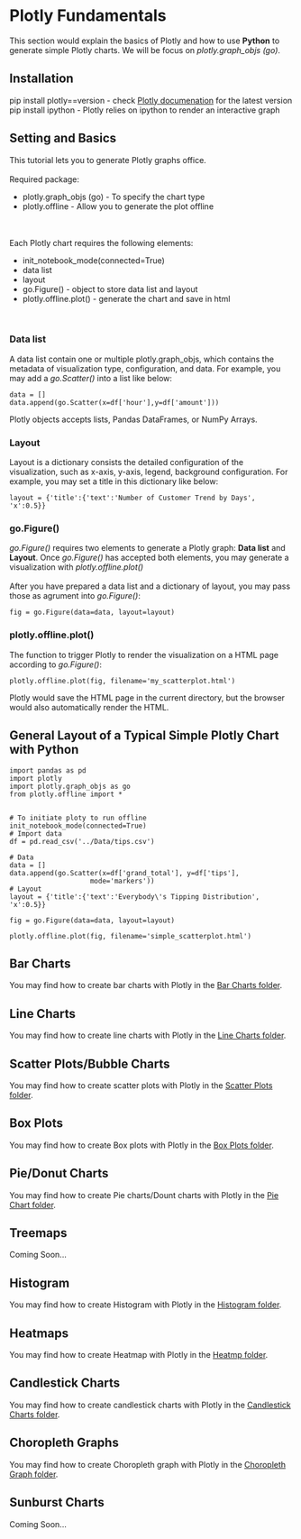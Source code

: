 # Plotly Fundamentals
This section would explain the basics of Plotly and how to use <b>Python</b> to generate simple Plotly charts. We will be focus on <i>plotly.graph_objs (go)</i>.

## Installation
pip install plotly==version - check <a href="https://plotly.com/python/getting-started/">Plotly documenation</a> for the latest version
<br>
pip install ipython - Plotly relies on ipython to render an interactive graph
<br>

## Setting and Basics
This tutorial lets you to generate Plotly graphs office.
<br><br>
Required package:
<ul>
	<li>plotly.graph_objs (go) - To specify the chart type</li>
	<li>plotly.offline - Allow you to generate the plot offline</li>
</ul>

<br><br>
Each Plotly chart requires the following elements:
<ul>
	<li>init_notebook_mode(connected=True)</li>
	<li>data list</li>
	<li>layout</li>
	<li>go.Figure() - object to store data list and layout</li>
	<li>plotly.offline.plot() - generate the chart and save in html</li>
</ul>
<br>



### Data list
A data list contain one or multiple plotly.graph_objs, which contains the metadata of visualization type, configuration, and data. For example, you may add a <i>go.Scatter()</i> into a list like below:

```
data = []
data.append(go.Scatter(x=df['hour'],y=df['amount']))
```

Plotly objects accepts lists, Pandas DataFrames, or NumPy Arrays.

### Layout
Layout is a dictionary consists the detailed configuration of the visualization, such as x-axis, y-axis, legend, background configuration. For example, you may set a title in this dictionary like below:

```
layout = {'title':{'text':'Number of Customer Trend by Days', 'x':0.5}}
``` 

### go.Figure()
<i>go.Figure()</i> requires two elements to generate a Plotly graph: <b>Data list</b> and <b>Layout</b>. Once <i>go.Figure()</i> has accepted both elements, you may generate a visualization with <i>plotly.offline.plot()</i>
<br><br>
After you have prepared a data list and a dictionary of layout, you may pass those as agrument into <i>go.Figure()</i>:

```
fig = go.Figure(data=data, layout=layout)
```



### plotly.offline.plot()
The function to trigger Plotly to render the visualization on a HTML page according to <i>go.Figure()</i>:

```
plotly.offline.plot(fig, filename='my_scatterplot.html')
```

Plotly would save the HTML page in the current directory, but the browser would also automatically render the HTML.

## General Layout of a Typical Simple Plotly Chart with Python

```
import pandas as pd
import plotly
import plotly.graph_objs as go
from plotly.offline import *


# To initiate ploty to run offline
init_notebook_mode(connected=True)
# Import data
df = pd.read_csv('../Data/tips.csv')

# Data
data = []
data.append(go.Scatter(x=df['grand_total'], y=df['tips'],
					mode='markers'))
# Layout
layout = {'title':{'text':'Everybody\'s Tipping Distribution', 'x':0.5}}

fig = go.Figure(data=data, layout=layout)

plotly.offline.plot(fig, filename='simple_scatterplot.html')
```

## Bar Charts
You may find how to create bar charts with Plotly in the <a href="https://github.com/jacquessham/DashExamples/tree/master/PlotlyExample/BarChart">Bar Charts folder</a>.

## Line Charts
You may find how to create line charts with Plotly in the <a href="https://github.com/jacquessham/DashExamples/tree/master/PlotlyExample/LineChart">Line Charts folder</a>.

## Scatter Plots/Bubble Charts
You may find how to create scatter plots with Plotly in the <a href="https://github.com/jacquessham/DashExamples/tree/master/PlotlyExample/ScatterPlot"> Scatter Plots folder</a>.

## Box Plots
You may find how to create Box plots with Plotly in the <a href="https://github.com/jacquessham/DashExamples/tree/master/PlotlyExample/BoxPlot">Box Plots folder</a>.

## Pie/Donut Charts
You may find how to create Pie charts/Dount charts with Plotly in the <a href="https://github.com/jacquessham/DashExamples/tree/master/PlotlyExample/PieChart">Pie Chart folder</a>.

## Treemaps
Coming Soon...

## Histogram
You may find how to create Histogram with Plotly in the <a href="https://github.com/jacquessham/DashExamples/tree/master/PlotlyExample/Histogram">Histogram folder</a>.

## Heatmaps
You may find how to create Heatmap with Plotly in the <a href="https://github.com/jacquessham/DashExamples/tree/master/PlotlyExample/Heatmap">Heatmp folder</a>.

## Candlestick Charts
You may find how to create candlestick charts with Plotly in the <a href="https://github.com/jacquessham/DashExamples/tree/master/PlotlyExample/CandlestickChart">Candlestick Charts folder</a>.

## Choropleth Graphs
You may find how to create Choropleth graph with Plotly in the <a href="https://github.com/jacquessham/DashExamples/tree/master/PlotlyExample/ChoroplethGraph">Choropleth Graph folder</a>.

## Sunburst Charts
Coming Soon...
